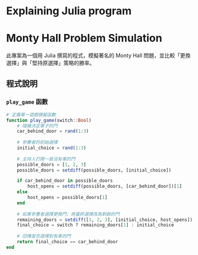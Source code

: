 # Explaining Julia program

# Monty Hall Problem Simulation

此專案為一個用 Julia 撰寫的程式，模擬著名的 Monty Hall 問題，並比較「更換選擇」與「堅持原選擇」策略的勝率。

## 程式說明

### `play_game` 函數

```julia
# 定義單一遊戲模擬函數
function play_game(switch::Bool)
    # 隨機決定車子的門
    car_behind_door = rand(1:3)
    
    # 參賽者的初始選擇
    initial_choice = rand(1:3)
    
    # 主持人打開一扇沒有車的門
    possible_doors = [1, 2, 3]
    possible_doors = setdiff(possible_doors, [initial_choice])

    if car_behind_door in possible_doors
        host_opens = setdiff(possible_doors, [car_behind_door])[1]
    else
        host_opens = possible_doors[1]
    end
    
    # 如果參賽者選擇更換門，將最終選擇改為剩餘的門
    remaining_doors = setdiff([1, 2, 3], [initial_choice, host_opens])
    final_choice = switch ? remaining_doors[1] : initial_choice
    
    # 回傳是否選擇到有車的門
    return final_choice == car_behind_door
end
